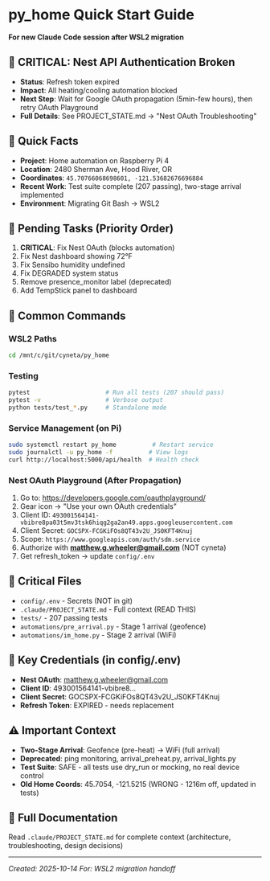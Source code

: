 # py_home Quick Start Guide
**For new Claude Code session after WSL2 migration**

## 🔴 CRITICAL: Nest API Authentication Broken
- **Status**: Refresh token expired
- **Impact**: All heating/cooling automation blocked
- **Next Step**: Wait for Google OAuth propagation (5min-few hours), then retry OAuth Playground
- **Full Details**: See PROJECT_STATE.md → "Nest OAuth Troubleshooting"

## 📍 Quick Facts
- **Project**: Home automation on Raspberry Pi 4
- **Location**: 2480 Sherman Ave, Hood River, OR
- **Coordinates**: `45.70766068698601, -121.53682676696884`
- **Recent Work**: Test suite complete (207 passing), two-stage arrival implemented
- **Environment**: Migrating Git Bash → WSL2

## 🎯 Pending Tasks (Priority Order)
1. **CRITICAL**: Fix Nest OAuth (blocks automation)
2. Fix Nest dashboard showing 72°F
3. Fix Sensibo humidity undefined
4. Fix DEGRADED system status
5. Remove presence_monitor label (deprecated)
6. Add TempStick panel to dashboard

## 🚀 Common Commands

### WSL2 Paths
```bash
cd /mnt/c/git/cyneta/py_home
```

### Testing
```bash
pytest                     # Run all tests (207 should pass)
pytest -v                  # Verbose output
python tests/test_*.py     # Standalone mode
```

### Service Management (on Pi)
```bash
sudo systemctl restart py_home          # Restart service
sudo journalctl -u py_home -f          # View logs
curl http://localhost:5000/api/health  # Health check
```

### Nest OAuth Playground (After Propagation)
1. Go to: https://developers.google.com/oauthplayground/
2. Gear icon → "Use your own OAuth credentials"
3. Client ID: `493001564141-vbibre8pa03t5mv3tsk6hiqg2ga2an49.apps.googleusercontent.com`
4. Client Secret: `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`
5. Scope: `https://www.googleapis.com/auth/sdm.service`
6. Authorize with **matthew.g.wheeler@gmail.com** (NOT cyneta)
7. Get refresh_token → update `config/.env`

## 📂 Critical Files
- `config/.env` - Secrets (NOT in git)
- `.claude/PROJECT_STATE.md` - Full context (READ THIS)
- `tests/` - 207 passing tests
- `automations/pre_arrival.py` - Stage 1 arrival (geofence)
- `automations/im_home.py` - Stage 2 arrival (WiFi)

## 🔑 Key Credentials (in config/.env)
- **Nest OAuth**: matthew.g.wheeler@gmail.com
- **Client ID**: 493001564141-vbibre8...
- **Client Secret**: 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
- **Refresh Token**: EXPIRED - needs replacement

## ⚠️ Important Context
- **Two-Stage Arrival**: Geofence (pre-heat) → WiFi (full arrival)
- **Deprecated**: ping monitoring, arrival_preheat.py, arrival_lights.py
- **Test Suite**: SAFE - all tests use dry_run or mocking, no real device control
- **Old Home Coords**: 45.7054, -121.5215 (WRONG - 1216m off, updated in tests)

## 📖 Full Documentation
Read `.claude/PROJECT_STATE.md` for complete context (architecture, troubleshooting, design decisions)

---
*Created: 2025-10-14*
*For: WSL2 migration handoff*
